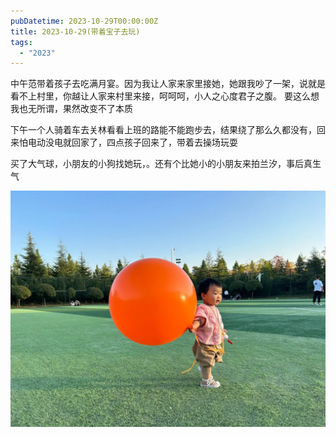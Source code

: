 ```yaml
---
pubDatetime: 2023-10-29T00:00:00Z
title: 2023-10-29(带着宝子去玩)
tags:
  - "2023"
---
```


中午范带着孩子去吃满月宴。因为我让人家来家里接她，她跟我吵了一架，说就是看不上村里，你越让人家来村里来接，呵呵呵，小人之心度君子之腹。 要这么想我也无所谓，果然改变不了本质

下午一个人骑着车去关林看看上班的路能不能跑步去，结果绕了那么久都没有，回来怕电动没电就回家了，四点孩子回来了，带着去操场玩耍

买了大气球，小朋友的小狗找她玩，。还有个比她小的小朋友来拍兰汐，事后真生气

![](../../img/2023/2023-10-30.jpeg)
